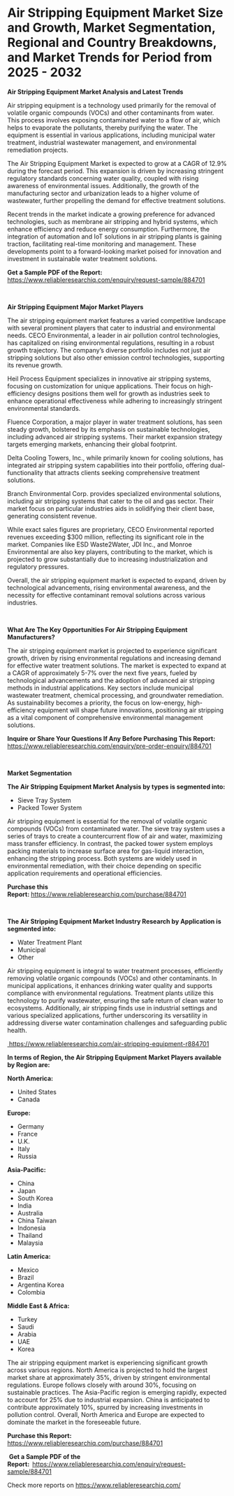 <p><h1>Air Stripping Equipment Market Size and Growth, Market Segmentation, Regional and Country Breakdowns, and Market Trends for Period from 2025 -  2032</h1></p><p><strong>Air Stripping Equipment Market Analysis and Latest Trends</strong></p>
<p><p>Air stripping equipment is a technology used primarily for the removal of volatile organic compounds (VOCs) and other contaminants from water. This process involves exposing contaminated water to a flow of air, which helps to evaporate the pollutants, thereby purifying the water. The equipment is essential in various applications, including municipal water treatment, industrial wastewater management, and environmental remediation projects.</p><p>The Air Stripping Equipment Market is expected to grow at a CAGR of 12.9% during the forecast period. This expansion is driven by increasing stringent regulatory standards concerning water quality, coupled with rising awareness of environmental issues. Additionally, the growth of the manufacturing sector and urbanization leads to a higher volume of wastewater, further propelling the demand for effective treatment solutions.</p><p>Recent trends in the market indicate a growing preference for advanced technologies, such as membrane air stripping and hybrid systems, which enhance efficiency and reduce energy consumption. Furthermore, the integration of automation and IoT solutions in air stripping plants is gaining traction, facilitating real-time monitoring and management. These developments point to a forward-looking market poised for innovation and investment in sustainable water treatment solutions.</p></p>
<p><strong>Get a Sample PDF of the Report:&nbsp;</strong> <a href="https://www.reliableresearchiq.com/enquiry/request-sample/884701?utm_campaign=2853&utm_medium=2&utm_source=Github&utm_content=ia&utm_term=25022025&utm_id=air-stripping-equipment">https://www.reliableresearchiq.com/enquiry/request-sample/884701</a></p>
<p>&nbsp;</p>
<p><strong>Air Stripping Equipment Major Market Players</strong></p>
<p><p>The air stripping equipment market features a varied competitive landscape with several prominent players that cater to industrial and environmental needs. CECO Environmental, a leader in air pollution control technologies, has capitalized on rising environmental regulations, resulting in a robust growth trajectory. The company’s diverse portfolio includes not just air stripping solutions but also other emission control technologies, supporting its revenue growth.</p><p>Heil Process Equipment specializes in innovative air stripping systems, focusing on customization for unique applications. Their focus on high-efficiency designs positions them well for growth as industries seek to enhance operational effectiveness while adhering to increasingly stringent environmental standards.</p><p>Fluence Corporation, a major player in water treatment solutions, has seen steady growth, bolstered by its emphasis on sustainable technologies, including advanced air stripping systems. Their market expansion strategy targets emerging markets, enhancing their global footprint.</p><p>Delta Cooling Towers, Inc., while primarily known for cooling solutions, has integrated air stripping system capabilities into their portfolio, offering dual-functionality that attracts clients seeking comprehensive treatment solutions.</p><p>Branch Environmental Corp. provides specialized environmental solutions, including air stripping systems that cater to the oil and gas sector. Their market focus on particular industries aids in solidifying their client base, generating consistent revenue.</p><p>While exact sales figures are proprietary, CECO Environmental reported revenues exceeding $300 million, reflecting its significant role in the market. Companies like ESD Waste2Water, JDI Inc., and Monroe Environmental are also key players, contributing to the market, which is projected to grow substantially due to increasing industrialization and regulatory pressures.</p><p>Overall, the air stripping equipment market is expected to expand, driven by technological advancements, rising environmental awareness, and the necessity for effective contaminant removal solutions across various industries.</p></p>
<p>&nbsp;</p>
<p><strong>What Are The Key Opportunities For Air Stripping Equipment Manufacturers?</strong></p>
<p><p>The air stripping equipment market is projected to experience significant growth, driven by rising environmental regulations and increasing demand for effective water treatment solutions. The market is expected to expand at a CAGR of approximately 5-7% over the next five years, fueled by technological advancements and the adoption of advanced air stripping methods in industrial applications. Key sectors include municipal wastewater treatment, chemical processing, and groundwater remediation. As sustainability becomes a priority, the focus on low-energy, high-efficiency equipment will shape future innovations, positioning air stripping as a vital component of comprehensive environmental management solutions.</p></p>
<p><strong>Inquire or Share Your Questions If Any Before Purchasing This Report:</strong> <a href="https://www.reliableresearchiq.com/enquiry/pre-order-enquiry/884701?utm_campaign=2853&utm_medium=2&utm_source=Github&utm_content=ia&utm_term=25022025&utm_id=air-stripping-equipment">https://www.reliableresearchiq.com/enquiry/pre-order-enquiry/884701</a></p>
<p>&nbsp;</p>
<p><strong>Market Segmentation</strong></p>
<p><strong>The Air Stripping Equipment Market Analysis by types is segmented into:</strong></p>
<p><ul><li>Sieve Tray System</li><li>Packed Tower System</li></ul></p>
<p><p>Air stripping equipment is essential for the removal of volatile organic compounds (VOCs) from contaminated water. The sieve tray system uses a series of trays to create a countercurrent flow of air and water, maximizing mass transfer efficiency. In contrast, the packed tower system employs packing materials to increase surface area for gas-liquid interaction, enhancing the stripping process. Both systems are widely used in environmental remediation, with their choice depending on specific application requirements and operational efficiencies.</p></p>
<p><strong>Purchase this Report:&nbsp;</strong><a href="https://www.reliableresearchiq.com/purchase/884701?utm_campaign=2853&utm_medium=2&utm_source=Github&utm_content=ia&utm_term=25022025&utm_id=air-stripping-equipment">https://www.reliableresearchiq.com/purchase/884701</a></p>
<p>&nbsp;</p>
<p><strong>The Air Stripping Equipment Market Industry Research by Application is segmented into:</strong></p>
<p><ul><li>Water Treatment Plant</li><li>Municipal</li><li>Other</li></ul></p>
<p><p>Air stripping equipment is integral to water treatment processes, efficiently removing volatile organic compounds (VOCs) and other contaminants. In municipal applications, it enhances drinking water quality and supports compliance with environmental regulations. Treatment plants utilize this technology to purify wastewater, ensuring the safe return of clean water to ecosystems. Additionally, air stripping finds use in industrial settings and various specialized applications, further underscoring its versatility in addressing diverse water contamination challenges and safeguarding public health.</p></p>
<p><a href="https://www.reliableresearchiq.com/air-stripping-equipment-r884701?utm_campaign=2853&utm_medium=2&utm_source=Github&utm_content=ia&utm_term=25022025&utm_id=air-stripping-equipment">&nbsp;https://www.reliableresearchiq.com/air-stripping-equipment-r884701</a></p>
<p><strong>In terms of Region, the Air Stripping Equipment Market Players available by Region are:</strong></p>
<p>
    <p> <strong> North America: </strong>
        <ul>
            <li>United States</li>
            <li>Canada</li>
        </ul>
        </p> 
    <p> <strong> Europe: </strong>
        <ul>
            <li>Germany</li>
            <li>France</li>
            <li>U.K.</li>
            <li>Italy</li>
            <li>Russia</li>
        </ul>
        </p> 
    <p> <strong> Asia-Pacific: </strong>
        <ul>
            <li>China</li>
            <li>Japan</li>
            <li>South Korea</li>
            <li>India</li>
            <li>Australia</li>
            <li>China Taiwan</li>
            <li>Indonesia</li>
            <li>Thailand</li>
            <li>Malaysia</li>
        </ul>
        </p> 
    <p> <strong> Latin America: </strong>
        <ul>
            <li>Mexico</li>
            <li>Brazil</li>
            <li>Argentina Korea</li>
            <li>Colombia</li>
        </ul>
        </p> 
    <p> <strong> Middle East & Africa: </strong>
        <ul>
            <li>Turkey</li>
            <li>Saudi</li>
            <li>Arabia</li>
            <li>UAE</li>
            <li>Korea</li>
        </ul>
    </p>
    </p>
<p><p>The air stripping equipment market is experiencing significant growth across various regions. North America is projected to hold the largest market share at approximately 35%, driven by stringent environmental regulations. Europe follows closely with around 30%, focusing on sustainable practices. The Asia-Pacific region is emerging rapidly, expected to account for 25% due to industrial expansion. China is anticipated to contribute approximately 10%, spurred by increasing investments in pollution control. Overall, North America and Europe are expected to dominate the market in the foreseeable future.</p></p>
<p><strong>Purchase this Report: </strong><a href="https://www.reliableresearchiq.com/purchase/884701?utm_campaign=2853&utm_medium=2&utm_source=Github&utm_content=ia&utm_term=25022025&utm_id=air-stripping-equipment">https://www.reliableresearchiq.com/purchase/884701</a></p>
<p>&nbsp;<strong>Get a Sample PDF of the Report:&nbsp;&nbsp;</strong><a href="https://www.reliableresearchiq.com/enquiry/request-sample/884701?utm_campaign=2853&utm_medium=2&utm_source=Github&utm_content=ia&utm_term=25022025&utm_id=air-stripping-equipment">https://www.reliableresearchiq.com/enquiry/request-sample/884701</a></p>
<p><strong></strong></p>
<p>Check more reports on <a href="https://www.reliableresearchiq.com/?utm_campaign=2853&utm_medium=2&utm_source=Github&utm_content=ia&utm_term=25022025&utm_id=air-stripping-equipment">https://www.reliableresearchiq.com/</a></p>